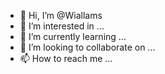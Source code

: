 - 👋 Hi, I’m @Wiallams
- 👀 I’m interested in ...
- 🌱 I’m currently learning ...
- 💞️ I’m looking to collaborate on ...
- 📫 How to reach me ...

<!---
Wiallams/Wiallams is a ✨ special ✨ repository because its `README.md` (this file) appears on your GitHub profile.
You can click the Preview link to take a look at your changes.
--->
